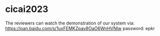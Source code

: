 # cicai2023

The reviewers can watch the demonstration of our system via: 
https://pan.baidu.com/s/1uxFEMKZpav8OaO6WnHVNIw 
password: epkr
